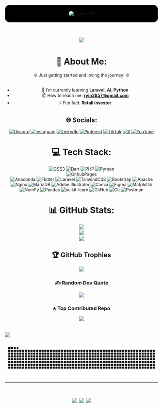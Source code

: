 <div align="center" style="background-color: #000000; padding: 20px; border-radius: 15px;">
    <img src="https://tenor.com/view/the-matrix-matrix-coding-title-code-gif-17795276.gif" alt="Matrix GIF" width="100%" style="height: auto; max-height: 200px; border-radius: 15px;"/>
</div>

<h1 align="center">
    <img src="https://readme-typing-svg.herokuapp.com/?font=Orbitron&size=35&center=true&vCenter=true&width=500&height=70&duration=5000&lines=Welcome+to+the+Matrix!+👾;+I’m+JoOffline!+AKA+Ryin!;&color=39FF14&background=000000" />
</h1>

<div align="center">

# 💫 About Me:
🌐 Just getting started and loving the journey! 🌐<br><br>
- 🌱 I’m currently learning **Laravel, AI, Python**<br>
- 📫 How to reach me: **ryin2857@gmail.com** <br>    
- ⚡ Fun fact: **Retail Investor**

## 🌐 Socials:
[![Discord](https://img.shields.io/badge/Discord-%237289DA.svg?logo=discord&logoColor=white)](https://discord.gg/discord.me) 
[![Instagram](https://img.shields.io/badge/Instagram-%23E4405F.svg?logo=Instagram&logoColor=white)](https://instagram.com/j.ontheway_) 
[![LinkedIn](https://img.shields.io/badge/LinkedIn-%230077B5.svg?logo=linkedin&logoColor=white)](https://linkedin.com/in) 
[![Pinterest](https://img.shields.io/badge/Pinterest-%23E60023.svg?logo=Pinterest&logoColor=white)](https://pinterest.com/marjoram2857) 
[![TikTok](https://img.shields.io/badge/TikTok-%23000000.svg?logo=TikTok&logoColor=white)](https://tiktok.com/@jxont02) 
[![X](https://img.shields.io/badge/X-black.svg?logo=X&logoColor=white)](https://x.com/ryin2857ryin) 
[![YouTube](https://img.shields.io/badge/YouTube-%23FF0000.svg?logo=YouTube&logoColor=white)](https://youtube.com/@Ryin1753) 

# 💻 Tech Stack:
![CSS3](https://img.shields.io/badge/css3-%231572B6.svg?style=for-the-badge&logo=css3&logoColor=white) 
![Dart](https://img.shields.io/badge/dart-%230175C2.svg?style=for-the-badge&logo=dart&logoColor=white) 
![PHP](https://img.shields.io/badge/php-%23777BB4.svg?style=for-the-badge&logo=php&logoColor=white) 
![Python](https://img.shields.io/badge/python-3670A0?style=for-the-badge&logo=python&logoColor=ffdd54)  
![GithubPages](https://img.shields.io/badge/github%20pages-121013?style=for-the-badge&logo=github&logoColor=white)  
![Anaconda](https://img.shields.io/badge/Anaconda-%2344A833.svg?style=for-the-badge&logo=anaconda&logoColor=white) 
![Flutter](https://img.shields.io/badge/Flutter-%2302569B.svg?style=for-the-badge&logo=Flutter&logoColor=white) 
![Laravel](https://img.shields.io/badge/laravel-%23FF2D20.svg?style=for-the-badge&logo=laravel&logoColor=white) 
![TailwindCSS](https://img.shields.io/badge/tailwindcss-%2338B2AC.svg?style=for-the-badge&logo=tailwind-css&logoColor=white) 
![Bootstrap](https://img.shields.io/badge/bootstrap-%238511FA.svg?style=for-the-badge&logo=bootstrap&logoColor=white) 
![Apache](https://img.shields.io/badge/apache-%23D42029.svg?style=for-the-badge&logo=apache&logoColor=white) 
![Nginx](https://img.shields.io/badge/nginx-%23009639.svg?style=for-the-badge&logo=nginx&logoColor=white) 
![MariaDB](https://img.shields.io/badge/MariaDB-003545?style=for-the-badge&logo=mariadb&logoColor=white) 
![Adobe Illustrator](https://img.shields.io/badge/adobe%20illustrator-%23FF9A00.svg?style=for-the-badge&logo=adobe%20illustrator&logoColor=white) 
![Canva](https://img.shields.io/badge/Canva-%2300C4CC.svg?style=for-the-badge&logo=Canva&logoColor=white) 
![Figma](https://img.shields.io/badge/figma-%23F24E1E.svg?style=for-the-badge&logo=figma&logoColor=white) 
![Matplotlib](https://img.shields.io/badge/Matplotlib-%23ffffff.svg?style=for-the-badge&logo=Matplotlib&logoColor=black) 
![NumPy](https://img.shields.io/badge/numpy-%23013243.svg?style=for-the-badge&logo=numpy&logoColor=white) 
![Pandas](https://img.shields.io/badge/pandas-%23150458.svg?style=for-the-badge&logo=pandas&logoColor=white) 
![scikit-learn](https://img.shields.io/badge/scikit--learn-%23F7931E.svg?style=for-the-badge&logo=scikit-learn&logoColor=white) 
![GitHub](https://img.shields.io/badge/github-%23121011.svg?style=for-the-badge&logo=github&logoColor=white) 
![Git](https://img.shields.io/badge/git-%23F05033.svg?style=for-the-badge&logo=git&logoColor=white) 
![Postman](https://img.shields.io/badge/Postman-FF6C37?style=for-the-badge&logo=postman&logoColor=white)

# 📊 GitHub Stats:
![](https://github-readme-stats.vercel.app/api?username=JoOffline&theme=neon&hide_border=false&include_all_commits=true&count_private=true)<br/>
![](https://github-readme-streak-stats.herokuapp.com/?user=JoOffline&theme=neon&hide_border=false)<br/>
![](https://github-readme-stats.vercel.app/api/top-langs/?username=JoOffline&theme=neon&hide_border=false&include_all_commits=true&count_private=true&layout=compact)

## 🏆 GitHub Trophies
![](https://github-profile-trophy.vercel.app/?username=JoOffline&theme=radical&no-frame=false&no-bg=false&margin-w=4)

### ✍️ Random Dev Quote
![](https://quotes-github-readme.vercel.app/api?type=horizontal&theme=radical)

### 🔝 Top Contributed Repo
![](https://github-contributor-stats.vercel.app/api?username=JoOffline&limit=5&theme=neon&combine_all_yearly_contributions=true)




</div>

[![](https://visitcount.itsvg.in/api?id=JoOffline&icon=2&color=11)](https://visitcount.itsvg.in)
---

<!-- Proudly created with GPRM ( https://gprm.itsvg.in ) -->


<img src="https://raw.githubusercontent.com/JoOffline/JoOffline/output/snake.svg" alt="Snake animation" />

---
<h1 align="center">
    <img src="https://i.pinimg.com/originals/76/81/93/768193a868e2b32d0a4fd161b69c79df.gif" width="80px" />
    <img src="https://readme-typing-svg.herokuapp.com/?font=Orbitron&size=35&center=true&vCenter=true&width=500&height=70&duration=5000&lines=Game+Over!+👨‍💻;&color=39FF14&background=000000" />
    <img src="https://i.pinimg.com/originals/76/81/93/768193a868e2b32d0a4fd161b69c79df.gif" width="80px" />
</h1>

